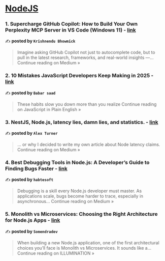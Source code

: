 
<h1><a href=https://medium.com/tag/nodejs/recommended target="_blank" rel="noopener noreferrer">NodeJS</a></h1>
<h3>1. Supercharge GitHub Copilot: How to Build Your Own Perplexity MCP Server in VS Code (Windows 11) - <a href="https://krishnendubhowmick.medium.com/supercharge-github-copilot-how-to-build-your-own-perplexity-mcp-server-in-vs-code-windows-11-5652737a7b76?source=rss------nodejs-5" target="_blank" rel="noopener noreferrer">link</a></h3>

✍️ **posted by `Krishnendu Bhowmick`**

<blockquote>Imagine asking GitHub Copilot not just to autocomplete code, but to pull in the latest research, frameworks, and real-world insights —…
Continue reading on Medium »</blockquote>

<h3>2. 10 Mistakes JavaScript Developers Keep Making in 2025 - <a href="https://javascript.plainenglish.io/10-mistakes-javascript-developers-keep-making-in-2025-be088fab7497?source=rss------nodejs-5" target="_blank" rel="noopener noreferrer">link</a></h3>

✍️ **posted by `Babar saad`**

<blockquote>These habits slow you down more than you realize
Continue reading on JavaScript in Plain English »</blockquote>

<h3>3. NestJS, Node.js, latency lies, damn lies, and statistics. - <a href="https://medium.com/@alexrmturner/nestjs-node-js-latency-lies-damn-lies-and-statistics-fa2e93573d27?source=rss------nodejs-5" target="_blank" rel="noopener noreferrer">link</a></h3>

✍️ **posted by `Alex Turner`**

<blockquote>… or why I decided to write my own article about Node latency claims.
Continue reading on Medium »</blockquote>

<h3>4. Best Debugging Tools in Node.js: A Developer’s Guide to Finding Bugs Faster - <a href="https://habtesoft.medium.com/best-debugging-tools-in-node-js-a-developers-guide-to-finding-bugs-faster-5d29a40bbafd?source=rss------nodejs-5" target="_blank" rel="noopener noreferrer">link</a></h3>

✍️ **posted by `habtesoft`**

<blockquote>Debugging is a skill every Node.js developer must master. As applications scale, bugs become harder to trace, especially in asynchronous…
Continue reading on Medium »</blockquote>

<h3>5. Monolith vs Microservices: Choosing the Right Architecture for Node.js Apps - <a href="https://medium.com/illumination/monolith-vs-microservices-choosing-the-right-architecture-for-node-js-apps-0586b8a94800?source=rss------nodejs-5" target="_blank" rel="noopener noreferrer">link</a></h3>

✍️ **posted by `Somendradev`**

<blockquote>When building a new Node.js application, one of the first architectural choices you’ll face is Monolith vs Microservices. It sounds like a…
Continue reading on ILLUMINATION »</blockquote>

